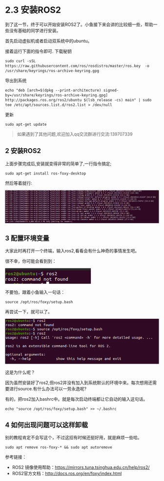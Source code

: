 # 2.3 安装ROS2

到了这一节，终于可以开始安装ROS2了。小鱼接下来会讲的比较细一些，帮助一些没有基础的同学进行安装。

首先启动虚拟机或者启动双系统中的ubuntu。


<!-- ## 1 添加国内的ROS2源

1. Ctrl+Alt+T打开终端

2. 新建 `/etc/apt/sources.list.d/ros2-latest.list`

   ```
   sudo gedit /etc/apt/sources.list.d/ros2-latest.list
   ```

3. 复制粘贴以下内容,然后保存

   ```
   deb https://mirrors.tuna.tsinghua.edu.cn/ros2/ubuntu/ focal main
   ```

   ![image-20210719200201557](2.3ROS2的安装/imgs/image-20210719200201557.png)

   

4. 然后再输入如下命令，信任 ROS 的 GPG Key，并更新索引：

   ```
   sudo apt install curl gnupg2 lsb-release
   curl -s https://raw.githubusercontent.com/ros/rosdistro/master/ros.asc | sudo apt-key add -
   sudo apt update
   ```

   > 中途遇到选y/n,一律y



**如果update出错,像下面这种就需要注意了,这是因为清华源同步的问题,我们就不用清华的源了.** 

```shell
E: Failed to fetch https://mirrors.tuna.tsinghua.edu.cn/ros2/ubuntu/dists/focal/main/binary-i386/Packages  404  Not Found [IP: 101.6.8.193 443]
E: Some index files failed to download. They have been ignored, or old ones used instead.
```
-->
接着运行下面的指令即可.
下载秘钥

```
sudo curl -sSL https://raw.githubusercontent.com/ros/rosdistro/master/ros.key  -o /usr/share/keyrings/ros-archive-keyring.gpg
```

导出到系统
```
echo "deb [arch=$(dpkg --print-architecture) signed-by=/usr/share/keyrings/ros-archive-keyring.gpg] http://packages.ros.org/ros2/ubuntu $(lsb_release -cs) main" | sudo tee /etc/apt/sources.list.d/ros2.list > /dev/null
```

更新
```
sudo apt-get update
```

> 如果遇到了其他问题,欢迎加入qq交流群进行交流:139707339

## 2 安装ROS2

上面步骤完成后,安装就变得非常的简单了,一行指令搞定;

```
sudo apt-get install ros-foxy-desktop
```

然后等着就行:

![image-20210719205122068](2.3ROS2的安装/imgs/image-20210719205122068.png)





## 3 配置环境变量

大家此时再打开一个终端，输入ros2,看看会有什么神奇的事情发生吧。

很不幸，你可能会看到到：

![image-20210720102200144](2.3ROS2的安装/imgs/image-20210720102200144.png)

不要怕，跟着小鱼输入一句话：

```
source /opt/ros/foxy/setup.bash
```

再尝试一下，就可以了。

![image-20210720102349238](2.3ROS2的安装/imgs/image-20210720102349238.png)

这是为什么呢？

因为虽然安装好了ros2,但ros2并没有加入到系统默认的环境中来。每次想用还需要进行source.有什么办法可以一劳永逸呢?

有的，把ros2加入bashrc中。就是每次启动终端都让它自动的输入这句话。

```
echo "source /opt/ros/foxy/setup.bash" >> ~/.bashrc
```

## 4 如何出现问题可以这样卸载

别的教程肯定不会写这个，不过这招有时候还挺好用，就是麻烦一些哈。

```
sudo apt remove ros-foxy-* && sudo apt autoremove
```



参考链接：

- ROS2 镜像使用帮助：https://mirrors.tuna.tsinghua.edu.cn/help/ros2/
- ROS2官方文档：http://docs.ros.org/en/foxy/index.html

